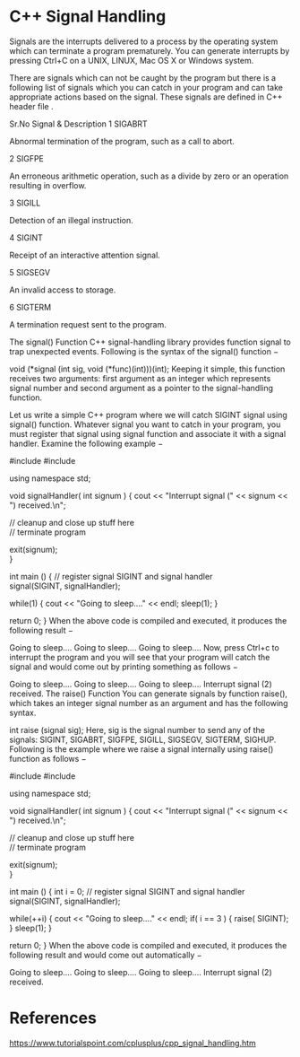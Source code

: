 # C++ Signal Handling

Signals are the interrupts delivered to a process by the operating system which can terminate a program prematurely. You can generate interrupts by pressing Ctrl+C on a UNIX, LINUX, Mac OS X or Windows system.

There are signals which can not be caught by the program but there is a following list of signals which you can catch in your program and can take appropriate actions based on the signal. These signals are defined in C++ header file <csignal>.

Sr.No	Signal & Description
1
SIGABRT

Abnormal termination of the program, such as a call to abort.

2
SIGFPE

An erroneous arithmetic operation, such as a divide by zero or an operation resulting in overflow.

3
SIGILL

Detection of an illegal instruction.

4
SIGINT

Receipt of an interactive attention signal.

5
SIGSEGV

An invalid access to storage.

6
SIGTERM

A termination request sent to the program.

The signal() Function
C++ signal-handling library provides function signal to trap unexpected events. Following is the syntax of the signal() function −

void (*signal (int sig, void (*func)(int)))(int);
Keeping it simple, this function receives two arguments: first argument as an integer which represents signal number and second argument as a pointer to the signal-handling function.

Let us write a simple C++ program where we will catch SIGINT signal using signal() function. Whatever signal you want to catch in your program, you must register that signal using signal function and associate it with a signal handler. Examine the following example −

#include <iostream>
#include <csignal>

using namespace std;

void signalHandler( int signum ) {
   cout << "Interrupt signal (" << signum << ") received.\n";

   // cleanup and close up stuff here  
   // terminate program  

   exit(signum);  
}

int main () {
   // register signal SIGINT and signal handler  
   signal(SIGINT, signalHandler);  

   while(1) {
      cout << "Going to sleep...." << endl;
      sleep(1);
   }

   return 0;
}
When the above code is compiled and executed, it produces the following result −

Going to sleep....
Going to sleep....
Going to sleep....
Now, press Ctrl+c to interrupt the program and you will see that your program will catch the signal and would come out by printing something as follows −

Going to sleep....
Going to sleep....
Going to sleep....
Interrupt signal (2) received.
The raise() Function
You can generate signals by function raise(), which takes an integer signal number as an argument and has the following syntax.

int raise (signal sig);
Here, sig is the signal number to send any of the signals: SIGINT, SIGABRT, SIGFPE, SIGILL, SIGSEGV, SIGTERM, SIGHUP. Following is the example where we raise a signal internally using raise() function as follows −

#include <iostream>
#include <csignal>

using namespace std;

void signalHandler( int signum ) {
   cout << "Interrupt signal (" << signum << ") received.\n";

   // cleanup and close up stuff here  
   // terminate program  

   exit(signum);  
}

int main () {
   int i = 0;
   // register signal SIGINT and signal handler  
   signal(SIGINT, signalHandler);  

   while(++i) {
      cout << "Going to sleep...." << endl;
      if( i == 3 ) {
         raise( SIGINT);
      }
      sleep(1);
   }

   return 0;
}
When the above code is compiled and executed, it produces the following result and would come out automatically −

Going to sleep....
Going to sleep....
Going to sleep....
Interrupt signal (2) received.

# References
https://www.tutorialspoint.com/cplusplus/cpp_signal_handling.htm
